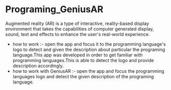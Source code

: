 # Programing_GeniusAR

Augmented reality (AR) is a type of interactive, reality-based display environment that takes the capabilities of computer generated display, sound, text and effects to enhance the user's real-world experience.

 - how to work :- open the app and focus it to the programming language's logo to detect and given the description about particular the programing language.This app was developed in order to get familiar with programming languages.This is able to detect the logo and provide description accordingly.<br>
 - how to work with GeniusAR :- open the app and focus the programming languages logo and detect the given  description of the programing language.           

